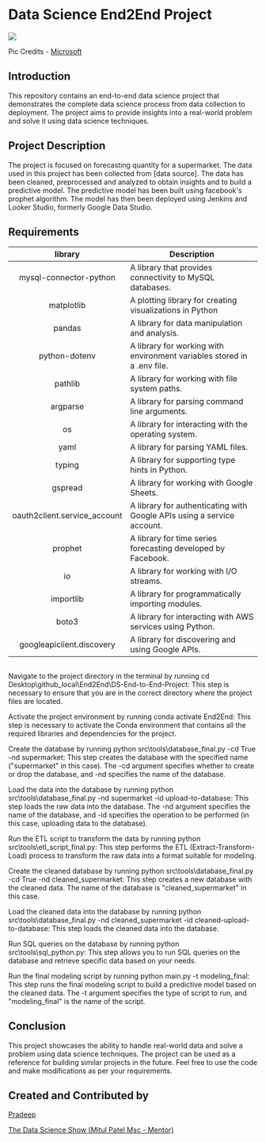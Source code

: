 # Data Science End2End Project

<p align="left">
    <img src="https://learn.microsoft.com/en-us/azure/architecture/data-science-process/media/lifecycle/tdsp-lifecycle2.png">

  Pic Credits - [Microsoft](https://learn.microsoft.com/en-us/azure/architecture/data-science-process/lifecycle)

## Introduction

This repository contains an end-to-end data science project that demonstrates the complete data science process from data collection to deployment. The project aims to provide insights into a real-world problem and solve it using data science techniques.

## Project Description

The project is focused on forecasting quantity for a supermarket. The data used in this project has been collected from [data source]. The data has been cleaned, preprocessed and analyzed to obtain insights and to build a predictive model. The predictive model has been built using facebook's prophet algorithm. The model has then been deployed using Jenkins and Looker Studio, formerly Google Data Studio.

## Requirements

| library | Description |
|  :---:  | ----------- |
|mysql-connector-python| A library that provides connectivity to MySQL databases.|
|matplotlib| A plotting library for creating visualizations in Python|
|pandas| A library for data manipulation and analysis.|
python-dotenv| A library for working with environment variables stored in a .env file.
pathlib| A library for working with file system paths.
argparse| A library for parsing command line arguments.
os| A library for interacting with the operating system.
yaml| A library for parsing YAML files.
typing| A library for supporting type hints in Python.
gspread| A library for working with Google Sheets.
oauth2client.service_account| A library for authenticating with Google APIs using a service account.
prophet| A library for time series forecasting developed by Facebook.
io| A library for working with I/O streams.
importlib| A library for programmatically importing modules.
boto3| A library for interacting with AWS services using Python.
googleapiclient.discovery| A library for discovering and using Google APIs.

## 

Navigate to the project directory in the terminal by running cd Desktop\github_local\End2End\DS-End-to-End-Project: This step is necessary to ensure that you are in the correct directory where the project files are located.

Activate the project environment by running conda activate End2End: This step is necessary to activate the Conda environment that contains all the required libraries and dependencies for the project.

Create the database by running python src\tools\database_final.py -cd True -nd supermarket: This step creates the database with the specified name ("supermarket" in this case). The -cd argument specifies whether to create or drop the database, and -nd specifies the name of the database.

Load the data into the database by running python src\tools\database_final.py -nd supermarket -id upload-to-database: This step loads the raw data into the database. The -nd argument specifies the name of the database, and -id specifies the operation to be performed (in this case, uploading data to the database).

Run the ETL script to transform the data by running python src\tools\etl_script_final.py: This step performs the ETL (Extract-Transform-Load) process to transform the raw data into a format suitable for modeling.

Create the cleaned database by running python src\tools\database_final.py -cd True -nd cleaned_supermarket: This step creates a new database with the cleaned data. The name of the database is "cleaned_supermarket" in this case.

Load the cleaned data into the database by running python src\tools\database_final.py -nd cleaned_supermarket -id cleaned-upload-to-database: This step loads the cleaned data into the database.

Run SQL queries on the database by running python src\tools\sql_python.py: This step allows you to run SQL queries on the database and retrieve specific data based on your needs.

Run the final modeling script by running python main.py -t modeling_final: This step runs the final modeling script to build a predictive model based on the cleaned data. The -t argument specifies the type of script to run, and "modeling_final" is the name of the script.

## Conclusion

This project showcases the ability to handle real-world data and solve a problem using data science techniques. The project can be used as a reference for building similar projects in the future. Feel free to use the code and make modifications as per your requirements.

## Created and Contributed by

[Pradeep](https://www.linkedin.com/in/pradeepchandra-reddy-s-c/)

[The Data Science Show (Mitul Patel Msc - Mentor)](https://www.linkedin.com/in/mitul-patel2393/)
